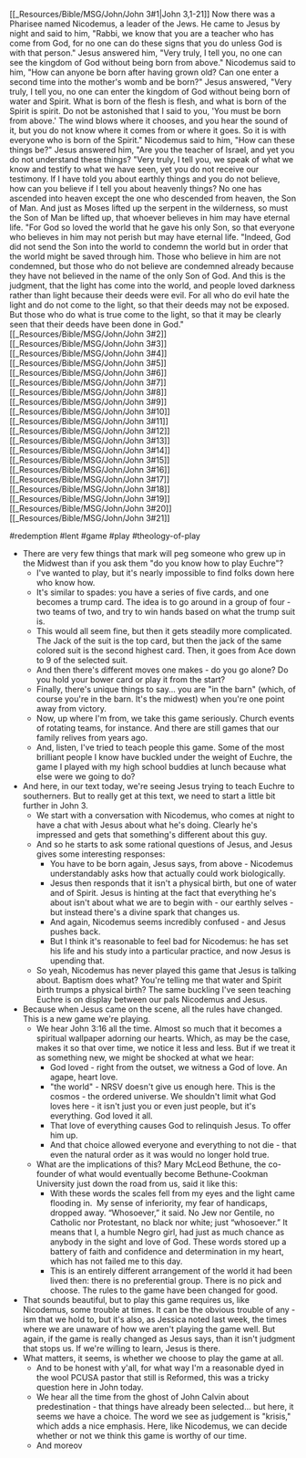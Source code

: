 [[_Resources/Bible/MSG/John/John 3#1|John 3,1-21]] Now there was a Pharisee named Nicodemus, a leader of the Jews.  He came to Jesus by night and said to him, "Rabbi, we know that you are a teacher who has come from God, for no one can do these signs that you do unless God is with that person."  Jesus answered him, "Very truly, I tell you, no one can see the kingdom of God without being born from above."  Nicodemus said to him, "How can anyone be born after having grown old? Can one enter a second time into the mother's womb and be born?"  Jesus answered, "Very truly, I tell you, no one can enter the kingdom of God without being born of water and Spirit.  What is born of the flesh is flesh, and what is born of the Spirit is spirit.  Do not be astonished that I said to you, 'You must be born from above.'  The wind blows where it chooses, and you hear the sound of it, but you do not know where it comes from or where it goes. So it is with everyone who is born of the Spirit."  Nicodemus said to him, "How can these things be?"  Jesus answered him, "Are you the teacher of Israel, and yet you do not understand these things?  "Very truly, I tell you, we speak of what we know and testify to what we have seen, yet you do not receive our testimony.  If I have told you about earthly things and you do not believe, how can you believe if I tell you about heavenly things?  No one has ascended into heaven except the one who descended from heaven, the Son of Man.  And just as Moses lifted up the serpent in the wilderness, so must the Son of Man be lifted up,  that whoever believes in him may have eternal life.  "For God so loved the world that he gave his only Son, so that everyone who believes in him may not perish but may have eternal life.  "Indeed, God did not send the Son into the world to condemn the world but in order that the world might be saved through him.  Those who believe in him are not condemned, but those who do not believe are condemned already because they have not believed in the name of the only Son of God.  And this is the judgment, that the light has come into the world, and people loved darkness rather than light because their deeds were evil.  For all who do evil hate the light and do not come to the light, so that their deeds may not be exposed.  But those who do what is true come to the light, so that it may be clearly seen that their deeds have been done in God."  [[_Resources/Bible/MSG/John/John 3#2]][[_Resources/Bible/MSG/John/John 3#3]][[_Resources/Bible/MSG/John/John 3#4]][[_Resources/Bible/MSG/John/John 3#5]][[_Resources/Bible/MSG/John/John 3#6]][[_Resources/Bible/MSG/John/John 3#7]][[_Resources/Bible/MSG/John/John 3#8]][[_Resources/Bible/MSG/John/John 3#9]][[_Resources/Bible/MSG/John/John 3#10]][[_Resources/Bible/MSG/John/John 3#11]][[_Resources/Bible/MSG/John/John 3#12]][[_Resources/Bible/MSG/John/John 3#13]][[_Resources/Bible/MSG/John/John 3#14]][[_Resources/Bible/MSG/John/John 3#15]][[_Resources/Bible/MSG/John/John 3#16]][[_Resources/Bible/MSG/John/John 3#17]][[_Resources/Bible/MSG/John/John 3#18]][[_Resources/Bible/MSG/John/John 3#19]][[_Resources/Bible/MSG/John/John 3#20]][[_Resources/Bible/MSG/John/John 3#21]]

#redemption #lent #game #play #theology-of-play

- There are very few things that mark will peg someone who grew up in the Midwest than if you ask them "do you know how to play Euchre"? 
	- I've wanted to play, but it's nearly impossible to find folks down here who know how.
	- It's similar to spades: you have a series of five cards, and one becomes a trump card.  The idea is to go around in a group of four - two teams of two, and try to win hands based on what the trump suit is.
	- This would all seem fine, but then it gets steadily more complicated.  The Jack of the suit is the top card, but then the jack of the same colored suit is the second highest card.  Then, it goes from Ace down to 9 of the selected suit.
	- And then there's different moves one makes - do you go alone?  Do you hold your bower card or play it from the start?
	- Finally, there's unique things to say... you are "in the barn" (which, of course you're in the barn.  It's the midwest) when you're one point away from victory.
	- Now, up where I'm from, we take this game seriously.  Church events of rotating teams, for instance.  And there are still games that our family relives from years ago.
	- And, listen, I've tried to teach people this game.  Some of the most brilliant people I know have buckled under the weight of Euchre, the game I played with my high school buddies at lunch because what else were we going to do?
- And here, in our text today, we're seeing Jesus trying to teach Euchre to southerners.  But to really get at this text, we need to start a little bit further in John 3.
	- We start with a conversation with Nicodemus, who comes at night to have a chat with Jesus about what he's doing.  Clearly he's impressed and gets that something's different about this guy.
	- And so he starts to ask some rational questions of Jesus, and Jesus gives some interesting responses:
		- You have to be born again, Jesus says, from above - Nicodemus understandably asks how that actually could work biologically.
		- Jesus then responds that it isn't a physical birth, but one of water and of Spirit.  Jesus is hinting at the fact that everything he's about isn't about what we are to begin with - our earthly selves - but instead there's a divine spark that changes us.
		- And again, Nicodemus seems incredibly confused - and Jesus pushes back.
		- But I think it's reasonable to feel bad for Nicodemus: he has set his life and his study into a particular practice, and now Jesus is upending that.  
	- So yeah, Nicodemus has never played this game that Jesus is talking about.  Baptism does what?  You're telling me that water and Spirit birth trumps a physical birth?  The same buckling I've seen teaching Euchre is on display between our pals Nicodemus and Jesus.
- Because when Jesus came on the scene, all the rules have changed.  This is a new game we're playing.
	- We hear John 3:16 all the time.  Almost so much that it becomes a spiritual wallpaper adorning our hearts.  Which, as may be the case, makes it so that over time, we notice it less and less.  But if we treat it as something new, we might be shocked at what we hear:
		- God loved - right from the outset, we witness a God of love.  An agape, heart love.  
		- "the world" - NRSV doesn't give us enough here.  This is the cosmos - the ordered universe.  We shouldn't limit what God loves here - it isn't just you or even just people, but it's everything.  God loved it all.
		- That love of everything causes God to relinquish Jesus.  To offer him up.
		- And that choice allowed everyone and everything to not die - that even the natural order as it was would no longer hold true.
	- What are the implications of this?  Mary McLeod Bethune, the co-founder of what would eventually become Bethune-Cookman University just down the road from us, said it like this:
		- With these words the scales fell from my eyes and the light came flooding in.  My sense of inferiority, my fear of handicaps, dropped away. “Whosoever,” it said. No Jew nor Gentile, no Catholic nor Protestant, no black nor white; just “whosoever.” It means that I, a humble Negro girl, had just as much chance as anybody in the sight and love of God. These words stored up a battery of faith and confidence and determination in my heart, which has not failed me to this day.
		- This is an entirely different arrangement of the world it had been lived then: there is no preferential group.  There is no pick and choose.  The rules to the game have been changed for good.
- That sounds beautiful, but to play this game requires us, like Nicodemus, some trouble at times.  It can be the obvious trouble of any -ism that we hold to, but it's also, as Jessica noted last week, the times where we are unaware of how we aren't playing the game well.  But again, if the game is really changed as Jesus says, than it isn't judgment that stops us.  If we're willing to learn, Jesus is there.
- What matters, it seems, is whether we choose to play the game at all.
	- And to be honest with y'all, for what way I'm a reasonable dyed in the wool PCUSA pastor that still is Reformed, this was a tricky question here in John today.
	- We hear all the time from the ghost of John Calvin about predestination - that things have already been selected... but here, it seems we have a choice.  The word we see as judgement is "krisis," which adds a nice emphasis.  Here, like Nicodemus, we can decide whether or not we think this game is worthy of our time.  
	- And moreov